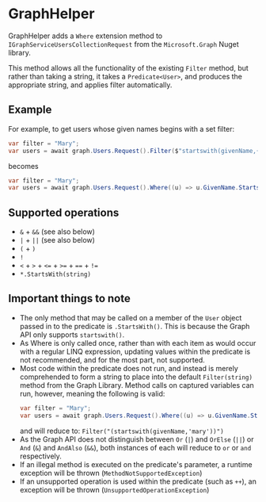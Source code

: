 # GraphHelper
 
GraphHelper adds a `Where` extension method to `IGraphServiceUsersCollectionRequest` from the `Microsoft.Graph` Nuget library.

This method allows all the functionality of the existing `Filter` method, but rather than taking a string, it takes a `Predicate<User>`, and produces the appropriate string, and applies filter automatically.

## Example

For example, to get users whose given names begins with a set filter:

```cs
var filter = "Mary";
var users = await graph.Users.Request().Filter($"startswith(givenName,{filter.Replace("'","''")})").GetAsync();
```

becomes

```cs
var filter = "Mary";
var users = await graph.Users.Request().Where((u) => u.GivenName.StartsWith(filter)).GetAsync();
```

## Supported operations
* `&` + `&&` (see also below)
* `|` + `||` (see also below)
* `(` + `)`
* `!`
* `<` + `>` + `<=` + `>=` + `==` + `!=`
* `*.StartsWith(string)`

## Important things to note

* The only method that may be called on a member of the `User` object passed in to the predicate is `.StartsWith()`. This is because the Graph API only supports `startswith()`.
* As Where is only called once, rather than with each item as would occur with a regular LINQ expression, updating values within the predicate is not recommended, and for the most part, not supported.
* Most code within the predicate does not run, and instead is merely comprehended to form a string to place into the default `Filter(string)` method from the Graph Library. Method calls on captured variables can run, however, meaning the following is valid:
    ```cs
    var filter = "Mary";
    var users = await graph.Users.Request().Where((u) => u.GivenName.StartsWith(filter.ToLower()));
    ```
    and will reduce to:
    `Filter("(startswith(givenName,'mary'))")`
* As the Graph API does not distinguish between `Or` (`|`) and `OrElse` (`||`) or `And` (`&`) and `AndAlso` (`&&`), both instances of each will reduce to `or` or `and` respectively.
* If an illegal method is executed on the predicate's parameter, a runtime exception will be thrown (`MethodNotSupportedException`)
* If an unsupported operation is used within the predicate (such as `++`), an exception will be thrown (`UnsupportedOperationException`)
